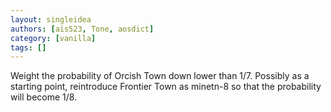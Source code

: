 ```yaml
---
layout: singleidea
authors: [ais523, Tone, aosdict]
category: [vanilla]
tags: []
---
```

Weight the probability of Orcish Town down lower than 1/7. Possibly as a starting point, reintroduce Frontier Town as minetn-8 so that the probability will become 1/8.
